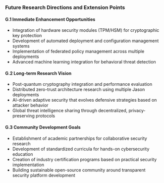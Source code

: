 ### Future Research Directions and Extension Points

#### G.1 Immediate Enhancement Opportunities
- Integration of hardware security modules (TPM/HSM) for cryptographic key protection
- Development of automated deployment and configuration management systems
- Implementation of federated policy management across multiple deployments
- Advanced machine learning integration for behavioral threat detection

#### G.2 Long-term Research Vision

- Post-quantum cryptography integration and performance evaluation
- Distributed zero-trust architecture research using multiple Jason deployments
- AI-driven adaptive security that evolves defensive strategies based on attacker behavior
- Global threat intelligence sharing through decentralized, privacy-preserving protocols

#### G.3 Community Development Goals

- Establishment of academic partnerships for collaborative security research
- Development of standardized curricula for hands-on cybersecurity education
- Creation of industry certification programs based on practical security implementation
- Building sustainable open-source community around transparent security platform development
